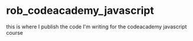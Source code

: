 # rob_codeacademy_javascript
this is where I publish the code I'm writing for the codeacademy javascript course
